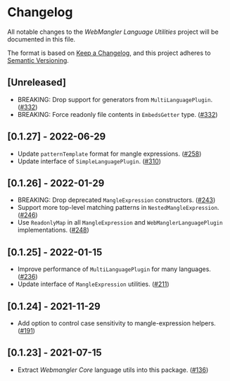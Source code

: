 # Changelog

All notable changes to the _WebMangler Language Utilities_ project will be
documented in this file.

The format is based on [Keep a Changelog], and this project adheres to [Semantic
Versioning].

## [Unreleased]

- BREAKING: Drop support for generators from `MultiLanguagePlugin`. ([#332])
- BREAKING: Force readonly file contents in `EmbedsGetter` type. ([#332])

## [0.1.27] - 2022-06-29

- Update `patternTemplate` format for mangle expressions. ([#258])
- Update interface of `SimpleLanguagePlugin`. ([#310])

## [0.1.26] - 2022-01-29

- BREAKING: Drop deprecated `MangleExpression` constructors. ([#243])
- Support more top-level matching patterns in `NestedMangleExpression`. ([#246])
- Use `ReadonlyMap` in all `MangleExpression` and `WebManglerLanguagePlugin`
  implementations. ([#248])

## [0.1.25] - 2022-01-15

- Improve performance of `MultiLanguagePlugin` for many languages. ([#236])
- Update interface of `MangleExpression` utilities. ([#211])

## [0.1.24] - 2021-11-29

- Add option to control case sensitivity to mangle-expression helpers. ([#191])

## [0.1.23] - 2021-07-15

- Extract _Webmangler Core_ language utils into this package. ([#136])

[#136]: https://github.com/ericcornelissen/webmangler/pull/136
[#191]: https://github.com/ericcornelissen/webmangler/pull/191
[#211]: https://github.com/ericcornelissen/webmangler/pull/211
[#236]: https://github.com/ericcornelissen/webmangler/pull/236
[#243]: https://github.com/ericcornelissen/webmangler/pull/243
[#246]: https://github.com/ericcornelissen/webmangler/pull/246
[#248]: https://github.com/ericcornelissen/webmangler/pull/248
[#258]: https://github.com/ericcornelissen/webmangler/pull/258
[#310]: https://github.com/ericcornelissen/webmangler/pull/310
[#332]: https://github.com/ericcornelissen/webmangler/pull/332
[keep a changelog]: https://keepachangelog.com/en/1.0.0/ "Keep a CHANGELOG"
[semantic versioning]: https://semver.org/spec/v2.0.0.html "Semantic versioning"
